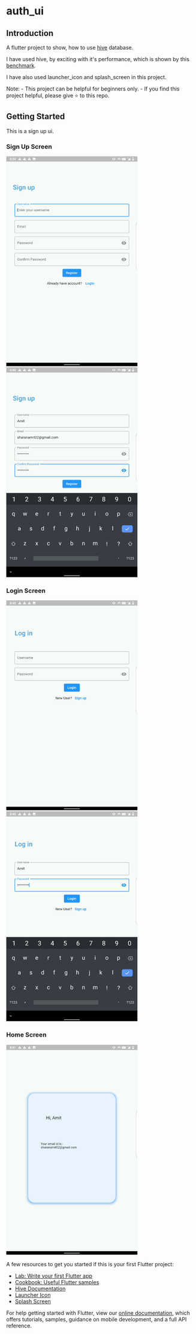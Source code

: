# auth_ui

## Introduction

A flutter project to show, how to use [hive](https://pub.dev/packages/hive) database.

I have used hive, by exciting with it's performance, which is shown by this [benchmark](https://pub.dev/packages/hive#benchmark).

I have also used launcher_icon and splash_screen in this project.

Note: - This project can be helpful for beginners only.
      - If you find this project helpful, please give ⭐ to this repo.


## Getting Started

This is a sign up ui.

<h3> Sign Up Screen </h3>

<div>

<img src="https://github.com/sharanAmit/auth_ui/blob/main/assets/Screenshots/Screenshot_2022-03-31-20-39-16-917.jpeg" width="350px">
<img src="https://github.com/sharanAmit/auth_ui/blob/main/assets/Screenshots/Screenshot_2022-03-31-20-40-20-075.jpeg" width="350px">
</div>

<h3> Login Screen </h3>
<div>
<img src="https://github.com/sharanAmit/auth_ui/blob/main/assets/Screenshots/Screenshot_2022-03-31-20-40-36-507.jpeg" width="350px">
<img src="https://github.com/sharanAmit/auth_ui/blob/main/assets/Screenshots/Screenshot_2022-03-31-20-41-03-628.jpeg" width="350px">
</div>

<h3>Home Screen </h3>
<img src="https://github.com/sharanAmit/auth_ui/blob/main/assets/Screenshots/Screenshot_2022-03-31-20-41-15-010.jpeg" width="350px">

A few resources to get you started if this is your first Flutter project:

- [Lab: Write your first Flutter app](https://flutter.dev/docs/get-started/codelab)
- [Cookbook: Useful Flutter samples](https://flutter.dev/docs/cookbook)
- [Hive Documentation](https://docs.hivedb.dev/)
- [Launcher Icon](https://pub.dev/packages/flutter_launcher_icons)
- [Splash Screen](https://pub.dev/packages/flutter_native_splash)

For help getting started with Flutter, view our
[online documentation](https://flutter.dev/docs), which offers tutorials,
samples, guidance on mobile development, and a full API reference.
